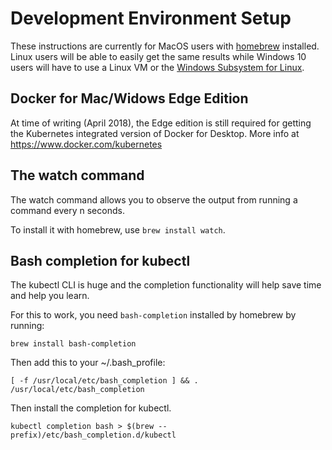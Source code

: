 # Development Environment Setup

These instructions are currently for MacOS users with [homebrew](https://brew.sh/) installed. Linux users will be able to easily get the same results while Windows 10 users will have to use a Linux VM or the [Windows Subsystem for Linux](https://docs.microsoft.com/en-us/windows/wsl/install-win10).

## Docker for Mac/Widows Edge Edition

At time of writing (April 2018), the Edge edition is still required for getting the Kubernetes integrated version of Docker for Desktop. More info at https://www.docker.com/kubernetes

## The watch command

The watch command allows you to observe the output from running a command every n seconds.

To install it with homebrew, use `brew install watch`.

## Bash completion for kubectl

The kubectl CLI is huge and the completion functionality will help save time and help you learn.

For this to work, you need `bash-completion` installed by homebrew by running:

    brew install bash-completion

Then add this to your ~/.bash_profile:

    [ -f /usr/local/etc/bash_completion ] && . /usr/local/etc/bash_completion

Then install the completion for kubectl.

    kubectl completion bash > $(brew --prefix)/etc/bash_completion.d/kubectl
